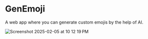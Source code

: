 # GenEmoji

A web app where you can generate custom emojis by the help of AI.

![Screenshot 2025-02-05 at 10 12 19 PM](https://github.com/user-attachments/assets/92ff8b7b-a60d-4b3f-9e1a-57b5d334d66d)
